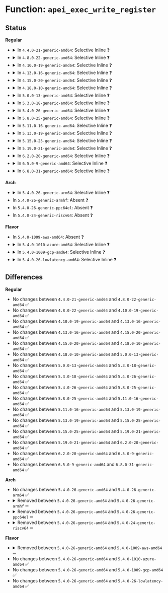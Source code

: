 # Function: <code>apei_exec_write_register</code>

## Status
<b>Regular</b>
<ul>
<li>
<details>
<summary>In <code>4.4.0-21-generic-amd64</code>: Selective Inline ❓</summary>

```c
int apei_exec_write_register(struct apei_exec_context * ctx, struct acpi_whea_header * entry)
```

```json
{
  "name": "apei_exec_write_register",
  "collision_type": "Unique Global",
  "inline_type": "Selective",
  "funcs": [
    {
      "addr": 18446744071583775520,
      "name": "apei_exec_write_register",
      "external": true,
      "loc": "drivers/acpi/apei/apei-base.c:126",
      "file": "drivers/acpi/apei/apei-base.c",
      "inline": "not declared, inlined",
      "caller_inline": [
        "drivers/acpi/apei/apei-base.c:apei_exec_write_register_value"
      ],
      "caller_func": []
    }
  ],
  "symbols": [
    {
      "addr": 18446744071583775520,
      "name": "apei_exec_write_register",
      "section": ".text",
      "bind": "STB_GLOBAL",
      "size": 26
    }
  ]
}
```
</details>
</li>
<li>
<details>
<summary>In <code>4.8.0-22-generic-amd64</code>: Selective Inline ❓</summary>

```c
int apei_exec_write_register(struct apei_exec_context * ctx, struct acpi_whea_header * entry)
```

```json
{
  "name": "apei_exec_write_register",
  "collision_type": "Unique Global",
  "inline_type": "Selective",
  "funcs": [
    {
      "addr": 18446744071584101588,
      "name": "apei_exec_write_register",
      "external": true,
      "loc": "drivers/acpi/apei/apei-base.c:126",
      "file": "drivers/acpi/apei/apei-base.c",
      "inline": "not declared, inlined",
      "caller_inline": [
        "drivers/acpi/apei/apei-base.c:apei_exec_write_register_value"
      ],
      "caller_func": []
    }
  ],
  "symbols": [
    {
      "addr": 18446744071584101536,
      "name": "apei_exec_write_register",
      "section": ".text",
      "bind": "STB_GLOBAL",
      "size": 26
    }
  ]
}
```
</details>
</li>
<li>
<details>
<summary>In <code>4.10.0-19-generic-amd64</code>: Selective Inline ❓</summary>

```c
int apei_exec_write_register(struct apei_exec_context * ctx, struct acpi_whea_header * entry)
```

```json
{
  "name": "apei_exec_write_register",
  "collision_type": "Unique Global",
  "inline_type": "Selective",
  "funcs": [
    {
      "addr": 18446744071584249540,
      "name": "apei_exec_write_register",
      "external": true,
      "loc": "drivers/acpi/apei/apei-base.c:126",
      "file": "drivers/acpi/apei/apei-base.c",
      "inline": "not declared, inlined",
      "caller_inline": [
        "drivers/acpi/apei/apei-base.c:apei_exec_write_register_value"
      ],
      "caller_func": []
    }
  ],
  "symbols": [
    {
      "addr": 18446744071584249488,
      "name": "apei_exec_write_register",
      "section": ".text",
      "bind": "STB_GLOBAL",
      "size": 26
    }
  ]
}
```
</details>
</li>
<li>
<details>
<summary>In <code>4.13.0-16-generic-amd64</code>: Selective Inline ❓</summary>

```c
int apei_exec_write_register(struct apei_exec_context * ctx, struct acpi_whea_header * entry)
```

```json
{
  "name": "apei_exec_write_register",
  "collision_type": "Unique Global",
  "inline_type": "Selective",
  "funcs": [
    {
      "addr": 18446744071584327172,
      "name": "apei_exec_write_register",
      "external": true,
      "loc": "drivers/acpi/apei/apei-base.c:126",
      "file": "drivers/acpi/apei/apei-base.c",
      "inline": "not declared, inlined",
      "caller_inline": [
        "drivers/acpi/apei/apei-base.c:apei_exec_write_register_value"
      ],
      "caller_func": []
    }
  ],
  "symbols": [
    {
      "addr": 18446744071584327120,
      "name": "apei_exec_write_register",
      "section": ".text",
      "bind": "STB_GLOBAL",
      "size": 26
    }
  ]
}
```
</details>
</li>
<li>
<details>
<summary>In <code>4.15.0-20-generic-amd64</code>: Selective Inline ❓</summary>

```c
int apei_exec_write_register(struct apei_exec_context * ctx, struct acpi_whea_header * entry)
```

```json
{
  "name": "apei_exec_write_register",
  "collision_type": "Unique Global",
  "inline_type": "Selective",
  "funcs": [
    {
      "addr": 18446744071584731492,
      "name": "apei_exec_write_register",
      "external": true,
      "loc": "drivers/acpi/apei/apei-base.c:126",
      "file": "drivers/acpi/apei/apei-base.c",
      "inline": "not declared, inlined",
      "caller_inline": [
        "drivers/acpi/apei/apei-base.c:apei_exec_write_register_value"
      ],
      "caller_func": []
    }
  ],
  "symbols": [
    {
      "addr": 18446744071584731440,
      "name": "apei_exec_write_register",
      "section": ".text",
      "bind": "STB_GLOBAL",
      "size": 26
    }
  ]
}
```
</details>
</li>
<li>
<details>
<summary>In <code>4.18.0-10-generic-amd64</code>: Selective Inline ❓</summary>

```c
int apei_exec_write_register(struct apei_exec_context * ctx, struct acpi_whea_header * entry)
```

```json
{
  "name": "apei_exec_write_register",
  "collision_type": "Unique Global",
  "inline_type": "Selective",
  "funcs": [
    {
      "addr": 18446744071584959793,
      "name": "apei_exec_write_register",
      "external": true,
      "loc": "drivers/acpi/apei/apei-base.c:126",
      "file": "drivers/acpi/apei/apei-base.c",
      "inline": "not declared, inlined",
      "caller_inline": [
        "drivers/acpi/apei/apei-base.c:apei_exec_write_register_value"
      ],
      "caller_func": []
    }
  ],
  "symbols": [
    {
      "addr": 18446744071584959744,
      "name": "apei_exec_write_register",
      "section": ".text",
      "bind": "STB_GLOBAL",
      "size": 26
    }
  ]
}
```
</details>
</li>
<li>
<details>
<summary>In <code>5.0.0-13-generic-amd64</code>: Selective Inline ❓</summary>

```c
int apei_exec_write_register(struct apei_exec_context * ctx, struct acpi_whea_header * entry)
```

```json
{
  "name": "apei_exec_write_register",
  "collision_type": "Unique Global",
  "inline_type": "Selective",
  "funcs": [
    {
      "addr": 18446744071585064161,
      "name": "apei_exec_write_register",
      "external": true,
      "loc": "drivers/acpi/apei/apei-base.c:126",
      "file": "drivers/acpi/apei/apei-base.c",
      "inline": "not declared, inlined",
      "caller_inline": [
        "drivers/acpi/apei/apei-base.c:apei_exec_write_register_value"
      ],
      "caller_func": []
    }
  ],
  "symbols": [
    {
      "addr": 18446744071585064112,
      "name": "apei_exec_write_register",
      "section": ".text",
      "bind": "STB_GLOBAL",
      "size": 26
    }
  ]
}
```
</details>
</li>
<li>
<details>
<summary>In <code>5.3.0-18-generic-amd64</code>: Selective Inline ❓</summary>

```c
int apei_exec_write_register(struct apei_exec_context * ctx, struct acpi_whea_header * entry)
```

```json
{
  "name": "apei_exec_write_register",
  "collision_type": "Unique Global",
  "inline_type": "Selective",
  "funcs": [
    {
      "addr": 18446744071585268340,
      "name": "apei_exec_write_register",
      "external": true,
      "loc": "drivers/acpi/apei/apei-base.c:118",
      "file": "drivers/acpi/apei/apei-base.c",
      "inline": "not declared, inlined",
      "caller_inline": [
        "drivers/acpi/apei/apei-base.c:apei_exec_write_register_value"
      ],
      "caller_func": []
    }
  ],
  "symbols": [
    {
      "addr": 18446744071585268288,
      "name": "apei_exec_write_register",
      "section": ".text",
      "bind": "STB_GLOBAL",
      "size": 26
    }
  ]
}
```
</details>
</li>
<li>
<details>
<summary>In <code>5.4.0-26-generic-amd64</code>: Selective Inline ❓</summary>

```c
int apei_exec_write_register(struct apei_exec_context * ctx, struct acpi_whea_header * entry)
```

```json
{
  "name": "apei_exec_write_register",
  "collision_type": "Unique Global",
  "inline_type": "Selective",
  "funcs": [
    {
      "addr": 18446744071585406292,
      "name": "apei_exec_write_register",
      "external": true,
      "loc": "drivers/acpi/apei/apei-base.c:118",
      "file": "drivers/acpi/apei/apei-base.c",
      "inline": "not declared, inlined",
      "caller_inline": [
        "drivers/acpi/apei/apei-base.c:apei_exec_write_register_value"
      ],
      "caller_func": []
    }
  ],
  "symbols": [
    {
      "addr": 18446744071585406240,
      "name": "apei_exec_write_register",
      "section": ".text",
      "bind": "STB_GLOBAL",
      "size": 26
    }
  ]
}
```
</details>
</li>
<li>
<details>
<summary>In <code>5.8.0-25-generic-amd64</code>: Selective Inline ❓</summary>

```c
int apei_exec_write_register(struct apei_exec_context * ctx, struct acpi_whea_header * entry)
```

```json
{
  "name": "apei_exec_write_register",
  "collision_type": "Unique Global",
  "inline_type": "Selective",
  "funcs": [
    {
      "addr": 18446744071586114427,
      "name": "apei_exec_write_register",
      "external": true,
      "loc": "drivers/acpi/apei/apei-base.c:118",
      "file": "drivers/acpi/apei/apei-base.c",
      "inline": "not declared, inlined",
      "caller_inline": [
        "drivers/acpi/apei/apei-base.c:apei_exec_write_register_value"
      ],
      "caller_func": []
    }
  ],
  "symbols": [
    {
      "addr": 18446744071586114224,
      "name": "apei_exec_write_register",
      "section": ".text",
      "bind": "STB_GLOBAL",
      "size": 148
    }
  ]
}
```
</details>
</li>
<li>
<details>
<summary>In <code>5.11.0-16-generic-amd64</code>: Selective Inline ❓</summary>

```c
int apei_exec_write_register(struct apei_exec_context * ctx, struct acpi_whea_header * entry)
```

```json
{
  "name": "apei_exec_write_register",
  "collision_type": "Unique Global",
  "inline_type": "Selective",
  "funcs": [
    {
      "addr": 18446744071586234795,
      "name": "apei_exec_write_register",
      "external": true,
      "loc": "drivers/acpi/apei/apei-base.c:118",
      "file": "drivers/acpi/apei/apei-base.c",
      "inline": "not declared, inlined",
      "caller_inline": [
        "drivers/acpi/apei/apei-base.c:apei_exec_write_register_value"
      ],
      "caller_func": []
    }
  ],
  "symbols": [
    {
      "addr": 18446744071586234592,
      "name": "apei_exec_write_register",
      "section": ".text",
      "bind": "STB_GLOBAL",
      "size": 148
    }
  ]
}
```
</details>
</li>
<li>
<details>
<summary>In <code>5.13.0-19-generic-amd64</code>: Selective Inline ❓</summary>

```c
int apei_exec_write_register(struct apei_exec_context * ctx, struct acpi_whea_header * entry)
```

```json
{
  "name": "apei_exec_write_register",
  "collision_type": "Unique Global",
  "inline_type": "Selective",
  "funcs": [
    {
      "addr": 18446744071586109419,
      "name": "apei_exec_write_register",
      "external": true,
      "loc": "drivers/acpi/apei/apei-base.c:118",
      "file": "drivers/acpi/apei/apei-base.c",
      "inline": "not declared, inlined",
      "caller_inline": [
        "drivers/acpi/apei/apei-base.c:apei_exec_write_register_value"
      ],
      "caller_func": []
    }
  ],
  "symbols": [
    {
      "addr": 18446744071586109216,
      "name": "apei_exec_write_register",
      "section": ".text",
      "bind": "STB_GLOBAL",
      "size": 148
    }
  ]
}
```
</details>
</li>
<li>
<details>
<summary>In <code>5.15.0-25-generic-amd64</code>: Selective Inline ❓</summary>

```c
int apei_exec_write_register(struct apei_exec_context * ctx, struct acpi_whea_header * entry)
```

```json
{
  "name": "apei_exec_write_register",
  "collision_type": "Unique Global",
  "inline_type": "Selective",
  "funcs": [
    {
      "addr": 18446744071586610756,
      "name": "apei_exec_write_register",
      "external": true,
      "loc": "drivers/acpi/apei/apei-base.c:118",
      "file": "drivers/acpi/apei/apei-base.c",
      "inline": "not declared, inlined",
      "caller_inline": [
        "drivers/acpi/apei/apei-base.c:apei_exec_write_register_value"
      ],
      "caller_func": []
    }
  ],
  "symbols": [
    {
      "addr": 18446744071586610704,
      "name": "apei_exec_write_register",
      "section": ".text",
      "bind": "STB_GLOBAL",
      "size": 26
    }
  ]
}
```
</details>
</li>
<li>
<details>
<summary>In <code>5.19.0-21-generic-amd64</code>: Selective Inline ❓</summary>

```c
int apei_exec_write_register(struct apei_exec_context * ctx, struct acpi_whea_header * entry)
```

```json
{
  "name": "apei_exec_write_register",
  "collision_type": "Unique Global",
  "inline_type": "Selective",
  "funcs": [
    {
      "addr": 18446744071587874308,
      "name": "apei_exec_write_register",
      "external": true,
      "loc": "drivers/acpi/apei/apei-base.c:118",
      "file": "drivers/acpi/apei/apei-base.c",
      "inline": "not declared, inlined",
      "caller_inline": [
        "drivers/acpi/apei/apei-base.c:apei_exec_write_register_value"
      ],
      "caller_func": []
    }
  ],
  "symbols": [
    {
      "addr": 18446744071587874240,
      "name": "apei_exec_write_register",
      "section": ".text",
      "bind": "STB_GLOBAL",
      "size": 34
    }
  ]
}
```
</details>
</li>
<li>
<details>
<summary>In <code>6.2.0-20-generic-amd64</code>: Selective Inline ❓</summary>

```c
int apei_exec_write_register(struct apei_exec_context * ctx, struct acpi_whea_header * entry)
```

```json
{
  "name": "apei_exec_write_register",
  "collision_type": "Unique Global",
  "inline_type": "Selective",
  "funcs": [
    {
      "addr": 18446744071589220228,
      "name": "apei_exec_write_register",
      "external": true,
      "loc": "drivers/acpi/apei/apei-base.c:118",
      "file": "drivers/acpi/apei/apei-base.c",
      "inline": "not declared, inlined",
      "caller_inline": [
        "drivers/acpi/apei/apei-base.c:apei_exec_write_register_value"
      ],
      "caller_func": []
    }
  ],
  "symbols": [
    {
      "addr": 18446744071589220144,
      "name": "apei_exec_write_register",
      "section": ".text",
      "bind": "STB_GLOBAL",
      "size": 34
    }
  ]
}
```
</details>
</li>
<li>
<details>
<summary>In <code>6.5.0-9-generic-amd64</code>: Selective Inline ❓</summary>

```c
int apei_exec_write_register(struct apei_exec_context * ctx, struct acpi_whea_header * entry)
```

```json
{
  "name": "apei_exec_write_register",
  "collision_type": "Unique Global",
  "inline_type": "Selective",
  "funcs": [
    {
      "addr": 18446744071589516708,
      "name": "apei_exec_write_register",
      "external": true,
      "loc": "drivers/acpi/apei/apei-base.c:118",
      "file": "drivers/acpi/apei/apei-base.c",
      "inline": "not declared, inlined",
      "caller_inline": [
        "drivers/acpi/apei/apei-base.c:apei_exec_write_register_value"
      ],
      "caller_func": []
    }
  ],
  "symbols": [
    {
      "addr": 18446744071589516624,
      "name": "apei_exec_write_register",
      "section": ".text",
      "bind": "STB_GLOBAL",
      "size": 34
    }
  ]
}
```
</details>
</li>
<li>
<details>
<summary>In <code>6.8.0-31-generic-amd64</code>: Selective Inline ❓</summary>

```c
int apei_exec_write_register(struct apei_exec_context * ctx, struct acpi_whea_header * entry)
```

```json
{
  "name": "apei_exec_write_register",
  "collision_type": "Unique Global",
  "inline_type": "Selective",
  "funcs": [
    {
      "addr": 18446744071589824484,
      "name": "apei_exec_write_register",
      "external": true,
      "loc": "drivers/acpi/apei/apei-base.c:118",
      "file": "drivers/acpi/apei/apei-base.c",
      "inline": "not declared, inlined",
      "caller_inline": [
        "drivers/acpi/apei/apei-base.c:apei_exec_write_register_value"
      ],
      "caller_func": []
    }
  ],
  "symbols": [
    {
      "addr": 18446744071589824400,
      "name": "apei_exec_write_register",
      "section": ".text",
      "bind": "STB_GLOBAL",
      "size": 34
    }
  ]
}
```
</details>
</li>
</ul>
<b>Arch</b>
<ul>
<li>
<details>
<summary>In <code>5.4.0-26-generic-arm64</code>: Selective Inline ❓</summary>

```c
int apei_exec_write_register(struct apei_exec_context * ctx, struct acpi_whea_header * entry)
```

```json
{
  "name": "apei_exec_write_register",
  "collision_type": "Unique Global",
  "inline_type": "Selective",
  "funcs": [
    {
      "addr": 18446603336497679892,
      "name": "apei_exec_write_register",
      "external": true,
      "loc": "drivers/acpi/apei/apei-base.c:118",
      "file": "drivers/acpi/apei/apei-base.c",
      "inline": "not declared, inlined",
      "caller_inline": [
        "drivers/acpi/apei/apei-base.c:apei_exec_write_register_value"
      ],
      "caller_func": []
    }
  ],
  "symbols": [
    {
      "addr": 18446603336497679800,
      "name": "apei_exec_write_register",
      "section": ".text",
      "bind": "STB_GLOBAL",
      "size": 52
    }
  ]
}
```
</details>
</li>
<li>
In <code>5.4.0-26-generic-armhf</code>: Absent ❓
</li>
<li>
In <code>5.4.0-26-generic-ppc64el</code>: Absent ❓
</li>
<li>
In <code>5.4.0-24-generic-riscv64</code>: Absent ❓
</li>
</ul>
<b>Flavor</b>
<ul>
<li>
In <code>5.4.0-1009-aws-amd64</code>: Absent ❓
</li>
<li>
<details>
<summary>In <code>5.4.0-1010-azure-amd64</code>: Selective Inline ❓</summary>

```c
int apei_exec_write_register(struct apei_exec_context * ctx, struct acpi_whea_header * entry)
```

```json
{
  "name": "apei_exec_write_register",
  "collision_type": "Unique Global",
  "inline_type": "Selective",
  "funcs": [
    {
      "addr": 18446744071585128804,
      "name": "apei_exec_write_register",
      "external": true,
      "loc": "drivers/acpi/apei/apei-base.c:118",
      "file": "drivers/acpi/apei/apei-base.c",
      "inline": "not declared, inlined",
      "caller_inline": [
        "drivers/acpi/apei/apei-base.c:apei_exec_write_register_value"
      ],
      "caller_func": []
    }
  ],
  "symbols": [
    {
      "addr": 18446744071585128752,
      "name": "apei_exec_write_register",
      "section": ".text",
      "bind": "STB_GLOBAL",
      "size": 26
    }
  ]
}
```
</details>
</li>
<li>
<details>
<summary>In <code>5.4.0-1009-gcp-amd64</code>: Selective Inline ❓</summary>

```c
int apei_exec_write_register(struct apei_exec_context * ctx, struct acpi_whea_header * entry)
```

```json
{
  "name": "apei_exec_write_register",
  "collision_type": "Unique Global",
  "inline_type": "Selective",
  "funcs": [
    {
      "addr": 18446744071585356692,
      "name": "apei_exec_write_register",
      "external": true,
      "loc": "drivers/acpi/apei/apei-base.c:118",
      "file": "drivers/acpi/apei/apei-base.c",
      "inline": "not declared, inlined",
      "caller_inline": [
        "drivers/acpi/apei/apei-base.c:apei_exec_write_register_value"
      ],
      "caller_func": []
    }
  ],
  "symbols": [
    {
      "addr": 18446744071585356640,
      "name": "apei_exec_write_register",
      "section": ".text",
      "bind": "STB_GLOBAL",
      "size": 26
    }
  ]
}
```
</details>
</li>
<li>
<details>
<summary>In <code>5.4.0-26-lowlatency-amd64</code>: Selective Inline ❓</summary>

```c
int apei_exec_write_register(struct apei_exec_context * ctx, struct acpi_whea_header * entry)
```

```json
{
  "name": "apei_exec_write_register",
  "collision_type": "Unique Global",
  "inline_type": "Selective",
  "funcs": [
    {
      "addr": 18446744071585463972,
      "name": "apei_exec_write_register",
      "external": true,
      "loc": "drivers/acpi/apei/apei-base.c:118",
      "file": "drivers/acpi/apei/apei-base.c",
      "inline": "not declared, inlined",
      "caller_inline": [
        "drivers/acpi/apei/apei-base.c:apei_exec_write_register_value"
      ],
      "caller_func": []
    }
  ],
  "symbols": [
    {
      "addr": 18446744071585463920,
      "name": "apei_exec_write_register",
      "section": ".text",
      "bind": "STB_GLOBAL",
      "size": 26
    }
  ]
}
```
</details>
</li>
</ul>

## Differences
<b>Regular</b>
<ul>
<li>
No changes between <code>4.4.0-21-generic-amd64</code> and <code>4.8.0-22-generic-amd64</code> ✅
</li>
<li>
No changes between <code>4.8.0-22-generic-amd64</code> and <code>4.10.0-19-generic-amd64</code> ✅
</li>
<li>
No changes between <code>4.10.0-19-generic-amd64</code> and <code>4.13.0-16-generic-amd64</code> ✅
</li>
<li>
No changes between <code>4.13.0-16-generic-amd64</code> and <code>4.15.0-20-generic-amd64</code> ✅
</li>
<li>
No changes between <code>4.15.0-20-generic-amd64</code> and <code>4.18.0-10-generic-amd64</code> ✅
</li>
<li>
No changes between <code>4.18.0-10-generic-amd64</code> and <code>5.0.0-13-generic-amd64</code> ✅
</li>
<li>
No changes between <code>5.0.0-13-generic-amd64</code> and <code>5.3.0-18-generic-amd64</code> ✅
</li>
<li>
No changes between <code>5.3.0-18-generic-amd64</code> and <code>5.4.0-26-generic-amd64</code> ✅
</li>
<li>
No changes between <code>5.4.0-26-generic-amd64</code> and <code>5.8.0-25-generic-amd64</code> ✅
</li>
<li>
No changes between <code>5.8.0-25-generic-amd64</code> and <code>5.11.0-16-generic-amd64</code> ✅
</li>
<li>
No changes between <code>5.11.0-16-generic-amd64</code> and <code>5.13.0-19-generic-amd64</code> ✅
</li>
<li>
No changes between <code>5.13.0-19-generic-amd64</code> and <code>5.15.0-25-generic-amd64</code> ✅
</li>
<li>
No changes between <code>5.15.0-25-generic-amd64</code> and <code>5.19.0-21-generic-amd64</code> ✅
</li>
<li>
No changes between <code>5.19.0-21-generic-amd64</code> and <code>6.2.0-20-generic-amd64</code> ✅
</li>
<li>
No changes between <code>6.2.0-20-generic-amd64</code> and <code>6.5.0-9-generic-amd64</code> ✅
</li>
<li>
No changes between <code>6.5.0-9-generic-amd64</code> and <code>6.8.0-31-generic-amd64</code> ✅
</li>
</ul>
<b>Arch</b>
<ul>
<li>
No changes between <code>5.4.0-26-generic-amd64</code> and <code>5.4.0-26-generic-arm64</code> ✅
</li>
<li>
<details>
<summary>Removed between <code>5.4.0-26-generic-amd64</code> and <code>5.4.0-26-generic-armhf</code> ➖</summary>

```c
int apei_exec_write_register(struct apei_exec_context * ctx, struct acpi_whea_header * entry)
```
</details>
</li>
<li>
<details>
<summary>Removed between <code>5.4.0-26-generic-amd64</code> and <code>5.4.0-26-generic-ppc64el</code> ➖</summary>

```c
int apei_exec_write_register(struct apei_exec_context * ctx, struct acpi_whea_header * entry)
```
</details>
</li>
<li>
<details>
<summary>Removed between <code>5.4.0-26-generic-amd64</code> and <code>5.4.0-24-generic-riscv64</code> ➖</summary>

```c
int apei_exec_write_register(struct apei_exec_context * ctx, struct acpi_whea_header * entry)
```
</details>
</li>
</ul>
<b>Flavor</b>
<ul>
<li>
<details>
<summary>Removed between <code>5.4.0-26-generic-amd64</code> and <code>5.4.0-1009-aws-amd64</code> ➖</summary>

```c
int apei_exec_write_register(struct apei_exec_context * ctx, struct acpi_whea_header * entry)
```
</details>
</li>
<li>
No changes between <code>5.4.0-26-generic-amd64</code> and <code>5.4.0-1010-azure-amd64</code> ✅
</li>
<li>
No changes between <code>5.4.0-26-generic-amd64</code> and <code>5.4.0-1009-gcp-amd64</code> ✅
</li>
<li>
No changes between <code>5.4.0-26-generic-amd64</code> and <code>5.4.0-26-lowlatency-amd64</code> ✅
</li>
</ul>
